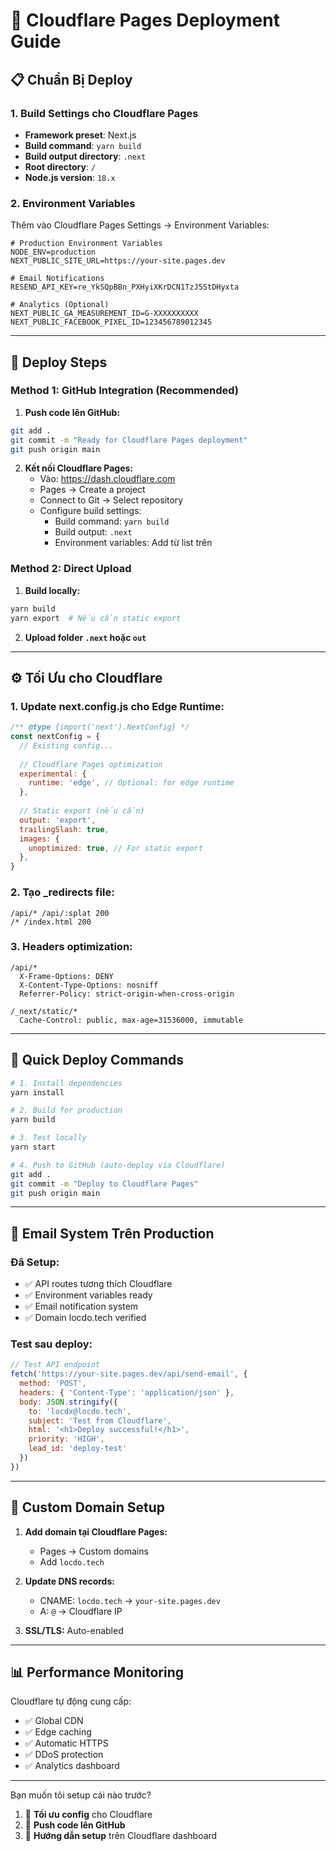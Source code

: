 # 🚀 Cloudflare Pages Deployment Guide

## 📋 **Chuẩn Bị Deploy**

### 1. **Build Settings cho Cloudflare Pages**
- **Framework preset**: Next.js
- **Build command**: `yarn build`
- **Build output directory**: `.next`
- **Root directory**: `/`
- **Node.js version**: `18.x`

### 2. **Environment Variables**
Thêm vào Cloudflare Pages Settings → Environment Variables:

```env
# Production Environment Variables
NODE_ENV=production
NEXT_PUBLIC_SITE_URL=https://your-site.pages.dev

# Email Notifications
RESEND_API_KEY=re_YkSQpBBn_PXHyiXKrDCN1TzJ5StDHyxta

# Analytics (Optional)
NEXT_PUBLIC_GA_MEASUREMENT_ID=G-XXXXXXXXXX
NEXT_PUBLIC_FACEBOOK_PIXEL_ID=123456789012345
```

---

## 🔧 **Deploy Steps**

### Method 1: GitHub Integration (Recommended)

1. **Push code lên GitHub:**
```bash
git add .
git commit -m "Ready for Cloudflare Pages deployment"
git push origin main
```

2. **Kết nối Cloudflare Pages:**
   - Vào: https://dash.cloudflare.com
   - Pages → Create a project
   - Connect to Git → Select repository
   - Configure build settings:
     - Build command: `yarn build`
     - Build output: `.next`
     - Environment variables: Add từ list trên

### Method 2: Direct Upload

1. **Build locally:**
```bash
yarn build
yarn export  # Nếu cần static export
```

2. **Upload folder `.next` hoặc `out`**

---

## ⚙️ **Tối Ưu cho Cloudflare**

### 1. **Update next.config.js cho Edge Runtime:**
```javascript
/** @type {import('next').NextConfig} */
const nextConfig = {
  // Existing config...
  
  // Cloudflare Pages optimization
  experimental: {
    runtime: 'edge', // Optional: for edge runtime
  },
  
  // Static export (nếu cần)
  output: 'export',
  trailingSlash: true,
  images: {
    unoptimized: true, // For static export
  },
}
```

### 2. **Tạo _redirects file:**
```
/api/* /api/:splat 200
/* /index.html 200
```

### 3. **Headers optimization:**
```
/api/*
  X-Frame-Options: DENY
  X-Content-Type-Options: nosniff
  Referrer-Policy: strict-origin-when-cross-origin

/_next/static/*
  Cache-Control: public, max-age=31536000, immutable
```

---

## 🚀 **Quick Deploy Commands**

```bash
# 1. Install dependencies
yarn install

# 2. Build for production  
yarn build

# 3. Test locally
yarn start

# 4. Push to GitHub (auto-deploy via Cloudflare)
git add .
git commit -m "Deploy to Cloudflare Pages"
git push origin main
```

---

## 📧 **Email System Trên Production**

### Đã Setup:
- ✅ API routes tương thích Cloudflare
- ✅ Environment variables ready
- ✅ Email notification system
- ✅ Domain locdo.tech verified

### Test sau deploy:
```javascript
// Test API endpoint
fetch('https://your-site.pages.dev/api/send-email', {
  method: 'POST',
  headers: { 'Content-Type': 'application/json' },
  body: JSON.stringify({
    to: 'locdx@locdo.tech',
    subject: 'Test from Cloudflare',
    html: '<h1>Deploy successful!</h1>',
    priority: 'HIGH',
    lead_id: 'deploy-test'
  })
})
```

---

## 🎯 **Custom Domain Setup**

1. **Add domain tại Cloudflare Pages:**
   - Pages → Custom domains
   - Add `locdo.tech`

2. **Update DNS records:**
   - CNAME: `locdo.tech` → `your-site.pages.dev`
   - A: `@` → Cloudflare IP

3. **SSL/TLS:** Auto-enabled

---

## 📊 **Performance Monitoring**

Cloudflare tự động cung cấp:
- ✅ Global CDN
- ✅ Edge caching  
- ✅ Automatic HTTPS
- ✅ DDoS protection
- ✅ Analytics dashboard

---

Bạn muốn tôi setup cái nào trước?
1. 🔧 **Tối ưu config** cho Cloudflare
2. 🚀 **Push code lên GitHub** 
3. 📝 **Hướng dẫn setup** trên Cloudflare dashboard
